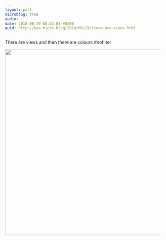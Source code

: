 ```yaml
---
layout: post
microblog: true
audio: 
date: 2018-06-29 05:52:01 +0300
guid: http://kaa.micro.blog/2018/06/29/there-are-views.html
---
```

There are views and then there are colours #nofilter

<img src="http://www.kaa.bz/uploads/2018/da03648d28.jpg" width="600" height="600" />
